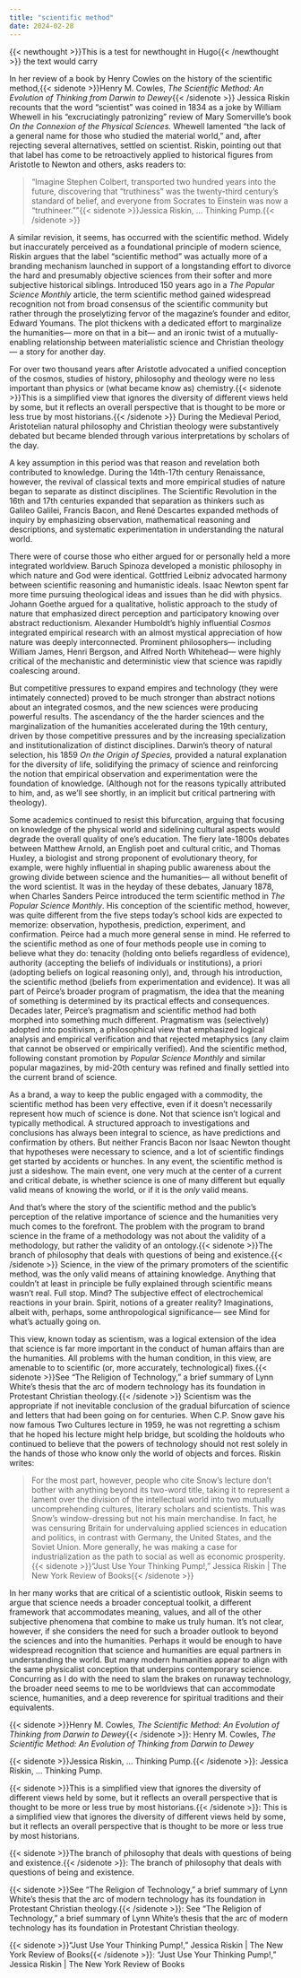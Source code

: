 ```yaml
---
title: "scientific method"
date: 2024-02-28
---
```


{{< newthought >}}This is a test for newthought in Hugo{{< /newthought >}} the text would carry 


In her review of a book by Henry Cowles on the history of the scientific method,{{< sidenote >}}Henry M. Cowles, *The Scientific Method: An Evolution of Thinking from Darwin to Dewey*{{< /sidenote >}} Jessica Riskin recounts that the word “scientist” was coined in 1834 as a joke by William Whewell in his “excruciatingly patronizing” review of Mary Somerville’s book *On the Connexion of the Physical Sciences.* Whewell lamented “the lack of a general name for those who studied the material world,” and, after rejecting several alternatives, settled on scientist. Riskin, pointing out that that label has come to be retroactively applied to historical figures from Aristotle to Newton and others, asks readers to:

> “Imagine Stephen Colbert, transported two hundred years into the future, discovering that “truthiness” was the twenty-third century’s standard of belief, and everyone from Socrates to Einstein was now a “truthineer.””{{< sidenote >}}Jessica Riskin, … Thinking Pump.{{< /sidenote >}}

A similar revision, it seems, has occurred with the scientific method. Widely but inaccurately perceived as a foundational principle of modern science, Riskin argues that the label “scientific method” was actually more of a branding mechanism launched in support of a longstanding effort to divorce the hard and presumably objective sciences from their softer and more subjective historical siblings. Introduced 150 years ago in a *The Popular Science Monthly* article, the term scientific method gained widespread recognition not from broad consensus of the scientific community but rather through the proselytizing fervor of the magazine’s founder and editor, Edward Youmans. The plot thickens with a dedicated effort to marginalize the humanities— more on that in a bit— and an ironic twist of a mutually-enabling relationship between materialistic science and Christian theology— a story for another day. 

For over two thousand years after Aristotle advocated a unified conception of the cosmos, studies of history, philosophy and theology were no less important than physics or (what became know as) chemistry.{{< sidenote >}}This is a simplified view that ignores the diversity of different views held by some, but it reflects an overall perspective that is thought to be more or less true by most historians.{{< /sidenote >}}  During the Medieval Period, Aristotelian natural philosophy and Christian theology were substantively debated but became blended through various interpretations by scholars of the day. 

A key assumption in this period was that reason and revelation both contributed to knowledge.  During the 14th-17th century Renaissance, however, the revival of classical texts and more empirical studies of nature began to separate as distinct disciplines. The Scientific Revolution in the 16th and 17th centuries expanded that separation as thinkers such as Galileo Galilei, Francis Bacon, and René Descartes expanded methods of inquiry by emphasizing observation, mathematical reasoning and descriptions, and systematic experimentation in understanding the natural world. 

There were of course those who either argued for or personally held a more  integrated worldview. Baruch Spinoza developed a monistic philosophy in which nature and God were identical. Gottfried Leibniz advocated harmony between scientific reasoning and humanistic ideals. Isaac Newton spent far more time pursuing theological ideas and issues than he did with physics. Johann Goethe argued for a qualitative, holistic approach to the study of nature that emphasized direct perception and participatory knowing over abstract reductionism. Alexander Humboldt’s highly influential *Cosmos* integrated empirical research with an almost mystical appreciation of how nature was deeply interconnected. Prominent philosophers— including William James, Henri Bergson, and Alfred North Whitehead— were highly critical of the mechanistic and deterministic view that science was rapidly coalescing around.

But competitive pressures to expand empires and technology (they were intimately connected) proved to be much stronger than abstract notions about an integrated cosmos, and the new sciences were producing powerful results. The ascendancy of the the harder sciences and the marginalization of the humanities accelerated during the 19th century, driven by those competitive pressures and by the increasing specialization and institutionalization of distinct disciplines. Darwin’s theory of natural selection, his 1859 *On the Origin of Species,* provided a natural explanation for the diversity of life, solidifying the primacy of science  and reinforcing the notion that empirical observation and experimentation were the foundation of knowledge. (Although not for the reasons typically attributed to him, and, as we’ll see shortly, in an implicit but critical partnering with theology).  

Some academics continued to resist this bifurcation, arguing that focusing on knowledge of the physical world and sidelining cultural aspects would degrade the overall quality of one’s education. The fiery late-1800s debates between Matthew Arnold, an English poet and cultural critic, and Thomas Huxley, a biologist and strong proponent of evolutionary theory, for example, were highly influential in shaping public awareness about the growing divide between science and the humanities— all without benefit of the word scientist. It was in the heyday of these debates, January 1878, when Charles Sanders Peirce introduced the term scientific method in *The Popular Science Monthly*.  His conception of the scientific method, however, was quite different from the five steps today’s school kids are expected to memorize: observation, hypothesis, prediction, experiment, and confirmation. Peirce had a much more general sense in mind. He referred to the scientific method as one of four methods people use in coming to believe what they do: tenacity (holding onto beliefs regardless of evidence), authority (accepting the beliefs of individuals or institutions), a priori (adopting beliefs on logical reasoning only), and, through his introduction, the scientific method (beliefs from experimentation and evidence). It was all part of Peirce’s broader program of pragmatism, the idea that the meaning of something is determined by its practical effects and consequences.
Decades later, Peirce’s pragmatism and scientific method had both morphed into something much different. Pragmatism was (selectively) adopted into positivism, a philosophical view that emphasized logical analysis and empirical verification and that rejected metaphysics (any claim that cannot be observed or empirically verified). And the scientific method, following constant promotion by *Popular Science Monthly* and similar popular magazines, by mid-20th century was refined and finally settled into the current brand of science. 

As a brand, a way to keep the public engaged with a commodity, the scientific method has been very effective, even if it doesn’t necessarily represent how much of science is done. Not that science isn’t logical and typically methodical.  A structured approach to investigations and conclusions has always been integral to science, as have predictions and confirmation by others. But neither Francis Bacon nor Isaac Newton thought that hypotheses were necessary to science, and a lot of scientific findings get started by accidents or hunches. In any event, the scientific method is just a sideshow. The main event, one very much at the center of a current and critical debate, is whether science is one of many different but equally valid means of knowing the world, or if it is the *only* valid means.

And that’s where the story of the scientific method and the public’s perception of the relative importance of science and the humanities very much comes to the forefront. The problem with the program to brand science in the frame of a methodology was not about the validity of a methodology, but rather the validity of an ontology.{{< sidenote >}}The branch of philosophy that deals with questions of being and existence.{{< /sidenote >}}  Science, in the view of the primary promoters of the scientific method, was the only valid means of attaining knowledge.  Anything that couldn’t at least in principle be fully explained through scientific means wasn’t real. Full stop. Mind? The subjective effect of electrochemical reactions in your brain. Spirit, notions of a greater reality? Imaginations, albeit with, perhaps, some anthropological significance— see Mind for what’s actually going on. 

This view, known today as scientism, was a logical extension of the idea that science is far more important in the conduct of human affairs than are the humanities. All problems with the human condition, in this view, are amenable to to scientific (or, more accurately, technological) fixes.{{< sidenote >}}See “The Religion of Technology,” a brief summary of Lynn White’s thesis that the arc of modern technology has its foundation in Protestant Christian theology.{{< /sidenote >}} Scientism was the appropriate if not inevitable conclusion of the gradual bifurcation of science and letters that had been going on for centuries. When C.P. Snow gave his now famous Two Cultures lecture in 1959, he was not regretting a schism that he hoped his lecture might help bridge, but scolding the holdouts who continued to believe that the powers of technology should not rest solely in the hands of those who know only the world of objects and forces. Riskin writes:
> For the most part, however, people who cite Snow’s lecture don’t bother with anything beyond its two-word title, taking it to represent a lament over the division of the intellectual world into two mutually uncomprehending cultures, literary scholars and scientists. This was Snow’s window-dressing but not his main merchandise. In fact, he was censuring Britain for undervaluing applied sciences in education and politics, in contrast with Germany, the United States, and the Soviet Union. More generally, he was making a case for industrialization as the path to social as well as economic prosperity.{{< sidenote >}}“Just Use Your Thinking Pump!,” Jessica Riskin | The New York Review of Books{{< /sidenote >}}

In her many works that are critical of a scientistic outlook, Riskin seems to argue that science needs a broader conceptual toolkit, a different framework that accommodates meaning, values, and all of the other subjective phenomena that combine to make us truly human.  It’s not clear, however, if she considers the need for such a broader outlook to beyond the sciences and into the humanities. Perhaps it would be enough to have widespread recognition that science and humanities are equal partners in understanding the world.  But many modern humanities appear to align with the same physicalist conception that underpins contemporary science. Concurring as I do with the need to slam the brakes on runaway technology, the broader need seems to me to be worldviews that can accommodate science, humanities, and a deep reverence for spiritual traditions and their equivalents. 


{{< sidenote >}}Henry M. Cowles, *The Scientific Method: An Evolution of Thinking from Darwin to Dewey*{{< /sidenote >}}: Henry M. Cowles, *The Scientific Method: An Evolution of Thinking from Darwin to Dewey*

{{< sidenote >}}Jessica Riskin, … Thinking Pump.{{< /sidenote >}}: Jessica Riskin, … Thinking Pump.

{{< sidenote >}}This is a simplified view that ignores the diversity of different views held by some, but it reflects an overall perspective that is thought to be more or less true by most historians.{{< /sidenote >}}: This is a simplified view that ignores the diversity of different views held by some, but it reflects an overall perspective that is thought to be more or less true by most historians.

{{< sidenote >}}The branch of philosophy that deals with questions of being and existence.{{< /sidenote >}}: The branch of philosophy that deals with questions of being and existence.

{{< sidenote >}}See “The Religion of Technology,” a brief summary of Lynn White’s thesis that the arc of modern technology has its foundation in Protestant Christian theology.{{< /sidenote >}}: See “The Religion of Technology,” a brief summary of Lynn White’s thesis that the arc of modern technology has its foundation in Protestant Christian theology.

{{< sidenote >}}“Just Use Your Thinking Pump!,” Jessica Riskin | The New York Review of Books{{< /sidenote >}}: “Just Use Your Thinking Pump!,” Jessica Riskin | The New York Review of Books
